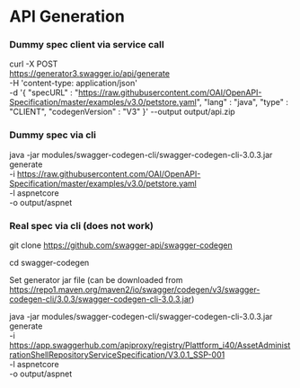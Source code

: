 # API Generation

### Dummy spec client via service call

curl -X POST \
  https://generator3.swagger.io/api/generate \
  -H 'content-type: application/json' \
  -d '{
  "specURL" : "https://raw.githubusercontent.com/OAI/OpenAPI-Specification/master/examples/v3.0/petstore.yaml",
  "lang" : "java",
  "type" : "CLIENT",
  "codegenVersion" : "V3"
}' --output output/api.zip

### Dummy spec via cli

java -jar modules/swagger-codegen-cli/swagger-codegen-cli-3.0.3.jar generate \
  -i https://raw.githubusercontent.com/OAI/OpenAPI-Specification/master/examples/v3.0/petstore.yaml \
  -l aspnetcore \
  -o output/aspnet

### Real spec via cli (does not work)

git clone https://github.com/swagger-api/swagger-codegen

cd swagger-codegen

Set generator jar file (can be downloaded from https://repo1.maven.org/maven2/io/swagger/codegen/v3/swagger-codegen-cli/3.0.3/swagger-codegen-cli-3.0.3.jar)

java -jar modules/swagger-codegen-cli/swagger-codegen-cli-3.0.3.jar generate \
  -i https://app.swaggerhub.com/apiproxy/registry/Plattform_i40/AssetAdministrationShellRepositoryServiceSpecification/V3.0.1_SSP-001 \
  -l aspnetcore \
  -o output/aspnet